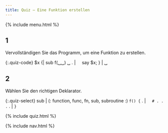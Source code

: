 ```yaml
---
title: Quiz — Eine Funktion erstellen
---
```


{% include menu.html %}

## 1

Vervollständigen Sie das Programm, um eine Funktion zu erstellen.

{:.quiz-code}
$x {| sub f(␣␣) ␣
. | &nbsp;&nbsp;&nbsp;&nbsp;say $x;
} | ␣

## 2

Wählen Sie den richtigen Deklarator.

{:.quiz-select}
sub | (: function, func, fn, sub, subroutine :) `f() {`
. | &nbsp;&nbsp;&nbsp;&nbsp;`# . . .`
. | `}`

{% include quiz.html %}

{% include nav.html %}